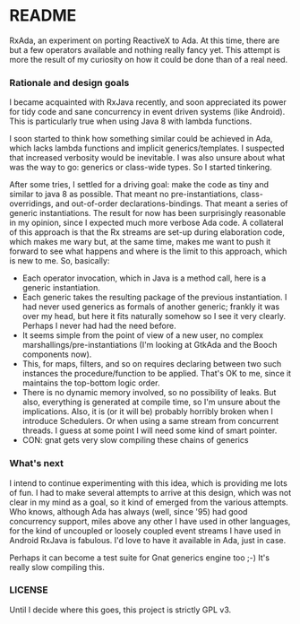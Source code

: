 # README #

RxAda, an experiment on porting ReactiveX to Ada. At this time, there are but a few operators available and nothing really fancy yet. This attempt is more the result of my curiosity on how it could be done than of a real need.

### Rationale and design goals ###

I became acquainted with RxJava recently, and soon appreciated its power for tidy code and sane concurrency in event driven systems (like Android). This is particularly true when using Java 8 with lambda functions.

I soon started to think how something similar could be achieved in Ada, which lacks lambda functions and implicit generics/templates. I suspected that increased verbosity would be inevitable. I was also unsure about what was the way to go: generics or class-wide types. So I started tinkering.

After some tries, I settled for a driving goal: make the code as tiny and similar to java 8 as possible. That meant no pre-instantiations, class-overridings, and out-of-order declarations-bindings. That meant a series of generic instantiations. The result for now has been surprisingly reasonable in my opinion, since I expected much more verbose Ada code. A collateral of this approach is that the Rx streams are set-up during elaboration code, which makes me wary but, at the same time, makes me want to push it forward to see what happens and where is the limit to this approach, which is new to me. So, basically:

* Each operator invocation, which in Java is a method call, here is a generic instantiation.
* Each generic takes the resulting package of the previous instantiation. I had never used generics as formals of another generic; frankly it was over my head, but here it fits naturally somehow so I see it very clearly. Perhaps I never had had the need before.
* It seems simple from the point of view of a new user, no complex marshallings/pre-instantiations (I'm looking at GtkAda and the Booch components now).
* This, for maps, filters, and so on requires declaring between two such instances the procedure/function to be applied. That's OK to me, since it maintains the top-bottom logic order.
* There is no dynamic memory involved, so no possibility of leaks. But also, everything is generated at compile time, so I'm unsure about the implications. Also, it is (or it will be) probably horribly broken when I introduce Schedulers. Or when using a same stream from concurrent threads. I guess at some point I will need some kind of smart pointer.
* CON: gnat gets very slow compiling these chains of generics

### What's next ###

I intend to continue experimenting with this idea, which is providing me lots of fun. I had to make several attempts to arrive at this design, which was not clear in my mind as a goal, so it kind of emerged from the various attempts. Who knows, although Ada has always (well, since '95) had good concurrency support, miles above any other I have used in other languages, for the kind of uncoupled or loosely coupled event streams I have used in Android RxJava is fabulous. I'd love to have it available in Ada, just in case.

Perhaps it can become a test suite for Gnat generics engine too ;-) It's really slow compiling this.

### LICENSE ###

Until I decide where this goes, this project is strictly GPL v3.